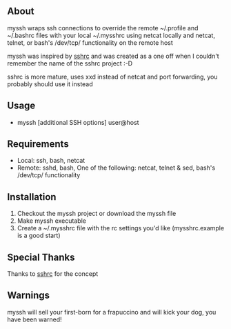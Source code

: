 ## About

myssh wraps ssh connections to override the remote ~/.profile and ~/.bashrc files with your local ~/.mysshrc using netcat locally and  netcat, telnet, or bash's /dev/tcp/ functionality on the remote host

myssh was inspired by [sshrc](https://github.com/Russell91/sshrc) and was created as a one off when I couldn't remember the name of the sshrc project :-D

sshrc is more mature, uses xxd instead of netcat and port forwarding, you probably should use it instead

## Usage

* myssh [additional SSH options] user@host

## Requirements

* Local: ssh, bash, netcat
* Remote: sshd, bash, One of the following: netcat, telnet & sed, bash's /dev/tcp/ functionality

## Installation

1. Checkout the myssh project or download the myssh file
2. Make myssh executable
3. Create a ~/.mysshrc file with the rc settings you'd like (mysshrc.example is a good start)

## Special Thanks

Thanks to [sshrc](https://github.com/Russell91/sshrc) for the concept

## Warnings

myssh will sell your first-born for a frapuccino and will kick your dog, you have been warned!
